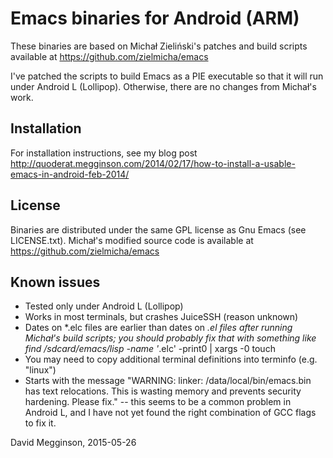 # Emacs binaries for Android (ARM)

These binaries are based on Michał Zieliński's patches and build scripts available at https://github.com/zielmicha/emacs

I've patched the scripts to build Emacs as a PIE executable so that it will run under Android L (Lollipop).  Otherwise, there are no changes from Michał's work.  

## Installation

For installation instructions, see my blog post http://quoderat.megginson.com/2014/02/17/how-to-install-a-usable-emacs-in-android-feb-2014/

## License

Binaries are distributed under the same GPL license as Gnu Emacs (see LICENSE.txt). Michał's modified source code is available at https://github.com/zielmicha/emacs

## Known issues

* Tested only under Android L (Lollipop)
* Works in most terminals, but crashes JuiceSSH (reason unknown)
* Dates on *.elc files are earlier than dates on *.el files after running Michał's build scripts; you should probably fix that with something like
    find /sdcard/emacs/lisp -name '*.elc' -print0 | xargs -0 touch
* You may need to copy additional terminal definitions into terminfo (e.g. "linux")
* Starts with the message "WARNING: linker: /data/local/bin/emacs.bin has text relocations. This is wasting memory and prevents security hardening. Please fix." -- this seems to be a common problem in Android L, and I have not yet found the right combination of GCC flags to fix it.


David Megginson, 2015-05-26
